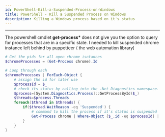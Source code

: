 ```yaml
---
id: PowerShell-Kill-a-Suspended-Process-on-Windows
title: PowerShell - Kill a Suspended Process on Windows
description: Killing a Windows process based on it's status
---
```


---

The powershell cmdlet **get-process\*** does not give you the option to query for processes that are in a specific state.
I needed to kill suspended chrome instance left behind by puppetteer ( the web automation library)

```powershell
# Get the pids for all open chrome isntances
$chromeProcesses = (Get-Process chrome).Id

# Loop through each
$chromeProcesses | ForEach-Object {
    # assign the id for later use
    $processId = $_
    # check its status by calling into the .Net Diagnostics namespace.
    $process=[System.Diagnostics.Process]::GetProcessById($_)
    $threads=$process.Threads
    foreach($thread in $threads) {
        if($thread.WaitReason -eq 'Suspended') {
            # command to kill the process if it's status is suspended
            Get-Process chrome | Where-Object {$_.id -eq $processId} | kill -Force
        }
    }
}
```
